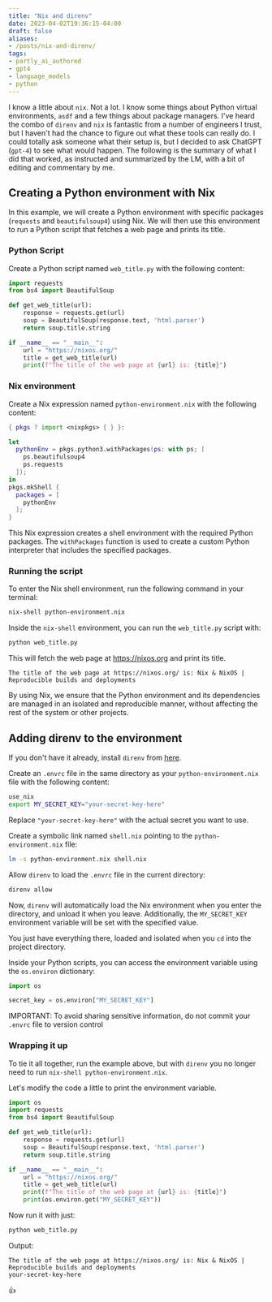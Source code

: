```yaml
---
title: "Nix and direnv"
date: 2023-04-02T19:36:15-04:00
draft: false
aliases:
- /posts/nix-and-direnv/
tags:
- partly_ai_authored
- gpt4
- language_models
- python
---
```


I know a little about `nix`.
Not a lot.
I know some things about Python virtual environments, `asdf` and a few things about package managers.
I've heard the combo of `direnv` and `nix` is fantastic from a number of engineers I trust, but I haven't had the chance to figure out what these tools can really do.
I could totally ask someone what their setup is, but I decided to ask ChatGPT (`gpt-4`) to see what would happen.
The following is the summary of what I did that worked, as instructed and summarized by the LM, with a bit of editing and commentary by me.

## Creating a Python environment with Nix

In this example, we will create a Python environment with specific packages (`requests` and `beautifulsoup4`) using Nix. We will then use this environment to run a Python script that fetches a web page and prints its title.

### Python Script

Create a Python script named `web_title.py` with the following content:

```python
import requests
from bs4 import BeautifulSoup

def get_web_title(url):
    response = requests.get(url)
    soup = BeautifulSoup(response.text, 'html.parser')
    return soup.title.string

if __name__ == "__main__":
    url = "https://nixos.org/"
    title = get_web_title(url)
    print(f"The title of the web page at {url} is: {title}")
```

### Nix environment

Create a Nix expression named `python-environment.nix` with the following content:

```nix
{ pkgs ? import <nixpkgs> { } }:

let
  pythonEnv = pkgs.python3.withPackages(ps: with ps; [
    ps.beautifulsoup4
    ps.requests
  ]);
in
pkgs.mkShell {
  packages = [
    pythonEnv
  ];
}

```

This Nix expression creates a shell environment with the required Python packages.
The `withPackages` function is used to create a custom Python interpreter that includes the specified packages.

### Running the script

To enter the Nix shell environment, run the following command in your terminal:

```bash
nix-shell python-environment.nix
```

Inside the `nix-shell` environment, you can run the `web_title.py` script with:

```bash
python web_title.py
```

This will fetch the web page at https://nixos.org and print its title.

```text
The title of the web page at https://nixos.org/ is: Nix & NixOS | Reproducible builds and deployments
```

By using Nix, we ensure that the Python environment and its dependencies are managed in an isolated and reproducible manner, without affecting the rest of the system or other projects.

## Adding direnv to the environment

If you don't have it already, install `direnv` from [here](https://direnv.net).

Create an `.envrc` file in the same directory as your `python-environment.nix` file with the following content:

```bash
use_nix
export MY_SECRET_KEY="your-secret-key-here"
```

Replace `"your-secret-key-here"` with the actual secret you want to use.

Create a symbolic link named `shell.nix` pointing to the `python-environment.nix` file:

```bash
ln -s python-environment.nix shell.nix
```

Allow `direnv` to load the `.envrc` file in the current directory:

```bash
direnv allow
```

Now, `direnv` will automatically load the Nix environment when you enter the directory, and unload it when you leave. Additionally, the `MY_SECRET_KEY` environment variable will be set with the specified value.

You just have everything there, loaded and isolated when you `cd` into the project directory.

Inside your Python scripts, you can access the environment variable using the `os.environ` dictionary:

```python
import os

secret_key = os.environ["MY_SECRET_KEY"]
```

IMPORTANT: To avoid sharing sensitive information, do not commit your `.envrc` file to version control

### Wrapping it up

To tie it all together, run the example above, but with `direnv` you no longer need to run `nix-shell python-environment.nix`.

Let's modify the code a little to print the environment variable.

```python
import os
import requests
from bs4 import BeautifulSoup

def get_web_title(url):
    response = requests.get(url)
    soup = BeautifulSoup(response.text, 'html.parser')
    return soup.title.string

if __name__ == "__main__":
    url = "https://nixos.org/"
    title = get_web_title(url)
    print(f"The title of the web page at {url} is: {title}")
    print(os.environ.get("MY_SECRET_KEY"))
```

Now run it with just:

```sh
python web_title.py
```

Output:

```text
The title of the web page at https://nixos.org/ is: Nix & NixOS | Reproducible builds and deployments
your-secret-key-here
```

👍
